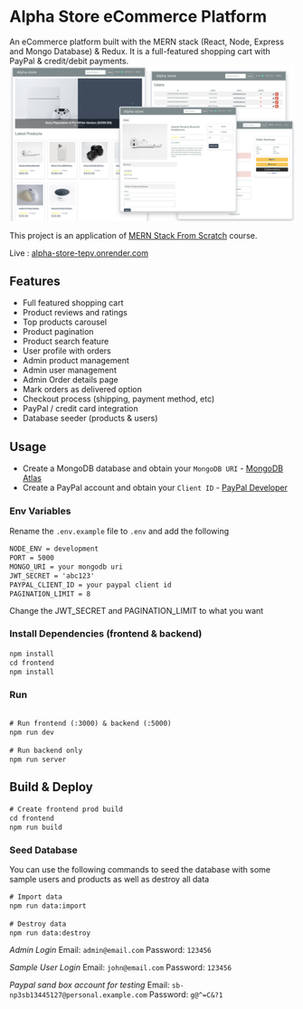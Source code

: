 # Alpha Store eCommerce Platform

An eCommerce platform built with the MERN stack (React, Node, Express and Mongo Database) & Redux.
It is a full-featured shopping cart with PayPal & credit/debit payments.
<img src="./frontend/public/images/screens.png">

This project is an application of  [MERN Stack From Scratch](https://www.traversymedia.com/mern-stack-from-scratch) course. 

Live : [alpha-store-tepv.onrender.com](https://alpha-store-tepv.onrender.com)


## Features

- Full featured shopping cart
- Product reviews and ratings
- Top products carousel
- Product pagination
- Product search feature
- User profile with orders
- Admin product management
- Admin user management
- Admin Order details page
- Mark orders as delivered option
- Checkout process (shipping, payment method, etc)
- PayPal / credit card integration
- Database seeder (products & users)

## Usage

- Create a MongoDB database and obtain your `MongoDB URI` - [MongoDB Atlas](https://www.mongodb.com/cloud/atlas/register)
- Create a PayPal account and obtain your `Client ID` - [PayPal Developer](https://developer.paypal.com/)

### Env Variables

Rename the `.env.example` file to `.env` and add the following

```
NODE_ENV = development
PORT = 5000
MONGO_URI = your mongodb uri
JWT_SECRET = 'abc123'
PAYPAL_CLIENT_ID = your paypal client id
PAGINATION_LIMIT = 8
```

Change the JWT_SECRET and PAGINATION_LIMIT to what you want

### Install Dependencies (frontend & backend)

```
npm install
cd frontend
npm install
```

### Run

```

# Run frontend (:3000) & backend (:5000)
npm run dev

# Run backend only
npm run server
```

## Build & Deploy

```
# Create frontend prod build
cd frontend
npm run build
```

### Seed Database

You can use the following commands to seed the database with some sample users and products as well as destroy all data

```
# Import data
npm run data:import

# Destroy data
npm run data:destroy
```


*Admin Login*
Email: `admin@email.com`
Password: `123456`

*Sample User Login*
Email: `john@email.com`
Password: `123456`

*Paypal sand box account for testing*
Email: `sb-np3sb13445127@personal.example.com`
Password: `g@^=C&?1`
